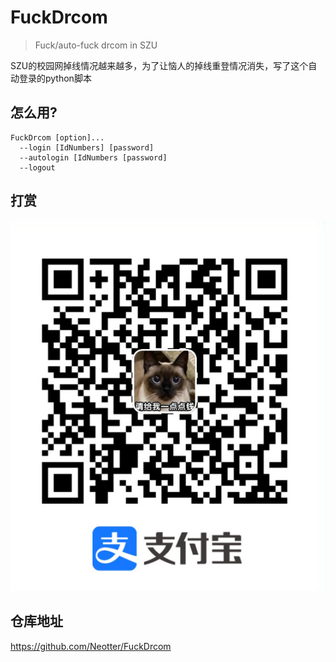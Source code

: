 # FuckDrcom

> Fuck/auto-fuck drcom in SZU

SZU的校园网掉线情况越来越多，为了让恼人的掉线重登情况消失，写了这个自动登录的python脚本

## 怎么用?

```shell
FuckDrcom [option]...
  --login [IdNumbers] [password]
  --autologin [IdNumbers [password]
  --logout
```
## 打赏

![](https://github.com/Neotter/FuckDrcom/blob/main/sponsor.png)

## 仓库地址

https://github.com/Neotter/FuckDrcom
